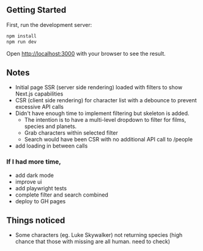 ## Getting Started

First, run the development server:

```bash
npm install
npm run dev
```

Open [http://localhost:3000](http://localhost:3000) with your browser to see the result.

## Notes

- Initial page SSR (server side rendering) loaded with filters to show Next.js capabilities
- CSR (client side rendering) for character list with a debounce to prevent excessive API calls
- Didn't have enough time to implement filtering but skeleton is added.
  - The intention is to have a multi-level dropdown to filter for films, species and planets.
  - Grab characters within selected filter
  - Search would have been CSR with no additional API call to /people
- add loading in between calls

### If I had more time,

- add dark mode
- improve ui
- add playwright tests
- complete filter and search combined
- deploy to GH pages

## Things noticed

- Some characters (eg. Luke Skywalker) not returning species (high chance that those with missing are all human. need to check)
